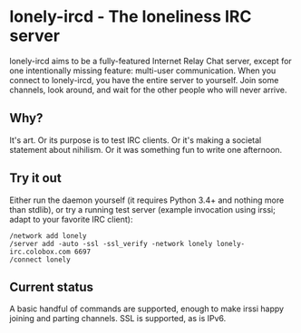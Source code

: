 # lonely-ircd - The loneliness IRC server

lonely-ircd aims to be a fully-featured Internet Relay Chat server, except for one intentionally missing feature: multi-user communication.
When you connect to lonely-ircd, you have the entire server to yourself.
Join some channels, look around, and wait for the other people who will never arrive.

## Why?

It's art.
Or its purpose is to test IRC clients.
Or it's making a societal statement about nihilism.
Or it was something fun to write one afternoon.

## Try it out

Either run the daemon yourself (it requires Python 3.4+ and nothing more than stdlib), or try a running test server (example invocation using irssi; adapt to your favorite IRC client):

```
/network add lonely
/server add -auto -ssl -ssl_verify -network lonely lonely-irc.colobox.com 6697
/connect lonely
```

## Current status

A basic handful of commands are supported, enough to make irssi happy joining and parting channels.  SSL is supported, as is IPv6.